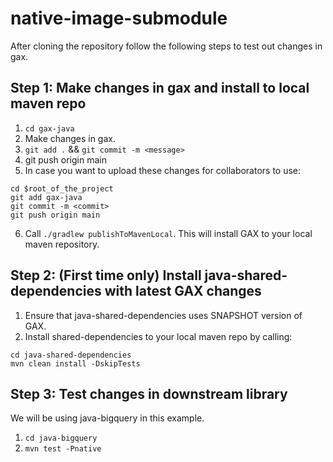 # native-image-submodule

After cloning the repository follow the following steps to test out changes in gax.
## Step 1: Make changes in gax and install to local maven repo 
1. `cd gax-java`
2. Make changes in gax.
3. `git add .` && `git commit -m <message>`
4. git push origin main
5. In case you want to upload these changes for collaborators to use:

```build
cd $root_of_the_project
git add gax-java
git commit -m <commit>
git push origin main
```

6. Call `./gradlew publishToMavenLocal`. This will install GAX to your local maven repository.

## Step 2: (First time only) Install java-shared-dependencies with latest GAX changes
1. Ensure that java-shared-dependencies uses SNAPSHOT version of GAX.
2. Install shared-dependencies to your local maven repo by calling:

```build
cd java-shared-dependencies
mvn clean install -DskipTests
```

## Step 3: Test changes in downstream library
We will be using java-bigquery in this example.

1. `cd java-bigquery`
2. `mvn test -Pnative`